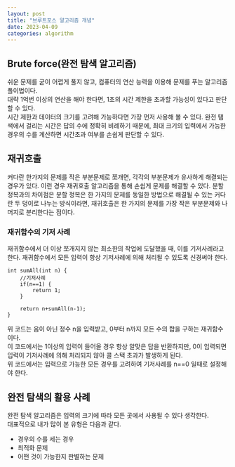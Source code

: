 ```yaml
---
layout: post
title: "브루트포스 알고리즘 개념"
date: 2023-04-09
categories: algorithm
---
```


## Brute force(완전 탐색 알고리즘)
쉬운 문제를 굳이 어렵게 풀지 않고, 컴퓨터의 연산 능력을 이용해 문제를 푸는 알고리즘 풀이법이다.  
대략 1억번 이상의 연산을 해야 한다면, 1초의 시간 제한을 초과할 가능성이 있다고 판단할 수 있다.  
시간 제한과 데이터의 크기를 고려해 가능하다면 가장 먼저 사용해 볼 수 있다.
완전 탬색에서 걸리는 시간은 답의 수에 정확히 비례하기 때문에, 최대 크기의 입력에서 가능한 경우의 수를 계산하면 시간초과 여부를 손쉽게 판단할 수 있다.

## 재귀호출
커다란 한가지의 문제를 작은 부분문제로 쪼개면, 각각의 부분문제가 유사하게 해결되는 경우가 있다.
이런 경우 재귀호출 알고리즘을 통해 손쉽게 문제를 해결할 수 있다.
분할 정복과의 차이점은 분할 정복은 한 가지의 문제를 동일한 방법으로 해결될 수 있는 커다란 두 덩이로 나누는 방식이라면, 재귀호출은 한 가지의 문제를 가장 작은 부분문제와 나머지로 분리한다는 점이다.

### 재귀함수의 기저 사례
재귀함수에서 더 이상 쪼개지지 않는 최소한의 작업에 도달했을 때, 이를 기저사례라고 한다.
재귀함수에서 모든 입력이 항상 기저사례에 의해 처리될 수 있도록 신경써야 한다.

```
int sumAll(int n) {
    //기저사례
    if(n==1) {  
        return 1;
    }
    
    return n+sumAll(n-1);
}
```
위 코드는 음이 아닌 정수 n을 입력받고, 0부터 n까지 모든 수의 합을 구하는 재귀함수이다.  
이 코드에서는 1이상의 입력이 들어올 경우 항상 알맞은 답을 반환하지만, 0이 입력되면 입력이 기저사례에 의해 처리되지 않아 콜 스택 초과가 발생하게 된다.  
위 코드에서는 입력으로 가능한 모든 경우를 고려하여 기저사례를 n==0 일때로 설정해야 한다.

## 완전 탐색의 활용 사례
완전 탐색 알고리즘은 입력의 크기에 따라 모든 곳에서 사용될 수 있다 생각한다.  
대표적으로 내가 많이 본 유형은 다음과 같다.
* 경우의 수를 세는 경우
* 최적화 문제
* 어떤 것이 가능한지 판별하는 문제


